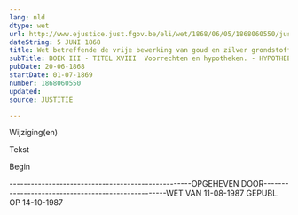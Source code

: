 ```yaml
---
lang: nld
dtype: wet
url: http://www.ejustice.just.fgov.be/eli/wet/1868/06/05/1868060550/justel
dateString: 5 JUNI 1868
title: Wet betreffende de vrije bewerking van goud en zilver grondstoffen
subTitle: BOEK III - TITEL XVIII  Voorrechten en hypotheken. - HYPOTHEEKWET
pubDate: 20-06-1868
startDate: 01-07-1869
number: 1868060550
updated: 
source: JUSTITIE

---
```


 
 Wijziging(en) 
 
 
 Tekst 

 
 

 Begin 
 

---------------------------------------------------OPGEHEVEN DOOR---------------------------------------------------WET VAN 11-08-1987 GEPUBL. OP 14-10-1987

